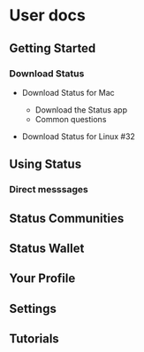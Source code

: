 <!--
The number next to each topic represents the GitHub issue or pull request that uniquely identifies the task. Because pull requests are issues, issue and pull request numbers do not overlap in a repository.
-->

# User docs

## Getting Started

### Download Status

- Download Status for Mac
    - Download the Status app
    - Common questions

- Download Status for Linux #32

## Using Status

### Direct messsages

## Status Communities

## Status Wallet

## Your Profile

## Settings

## Tutorials
